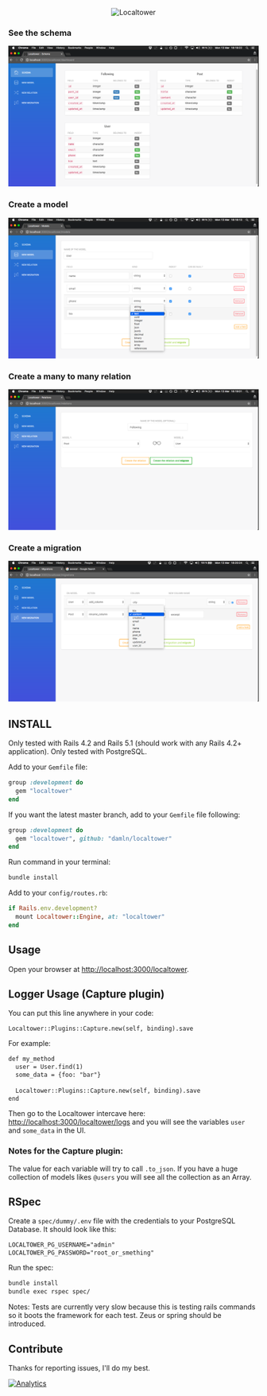 <p align="center">
<img src="https://raw.githubusercontent.com/damln/localtower/master/public/logo-localtower-white-300.png" alt="Localtower">
</p>

### See the schema
![Schema](https://raw.githubusercontent.com/damln/localtower/master/public/screenshots/v0.1.6/1_schema.png)

### Create a model
![Models](https://raw.githubusercontent.com/damln/localtower/master/public/screenshots/v0.1.6/2_models_1.png)

### Create a many to many relation
![Relations](https://raw.githubusercontent.com/damln/localtower/master/public/screenshots/v0.1.6/3_relations.png)

### Create a migration
![Migrations](https://raw.githubusercontent.com/damln/localtower/master/public/screenshots/v0.1.6/4_migrations.png)


## INSTALL

Only tested with Rails 4.2 and Rails 5.1 (should work with any Rails 4.2+ application).
Only tested with PostgreSQL.

Add to your `Gemfile` file:
```ruby
group :development do
  gem "localtower"
end
```

If you want the latest master branch, add to your `Gemfile` file following:
```ruby
group :development do
  gem "localtower", github: "damln/localtower"
end
```

Run command in your terminal:
```bash
bundle install
```

Add to your `config/routes.rb`:
```ruby
if Rails.env.development?
  mount Localtower::Engine, at: "localtower"
end
```

## Usage

Open your browser at [http://localhost:3000/localtower](http://localhost:3000/localtower).

## Logger Usage (Capture plugin)

You can put this line anywhere in your code:

    Localtower::Plugins::Capture.new(self, binding).save

For example:

    def my_method
      user = User.find(1)
      some_data = {foo: "bar"}

      Localtower::Plugins::Capture.new(self, binding).save
    end

Then go to the Localtower intercave here: [http://localhost:3000/localtower/logs](http://localhost:3000/localtower/logs) and you will see the variables `user` and `some_data` in the UI.

### Notes for the Capture plugin:

The value for each variable will try to call `.to_json`. If you have a huge collection of models likes `@users` you will see all the collection as an Array.

## RSpec

Create a `spec/dummy/.env` file with the credentials to your PostgreSQL Database. It should look like this:

```
LOCALTOWER_PG_USERNAME="admin"
LOCALTOWER_PG_PASSWORD="root_or_smething"
```

Run the spec:
```bash
bundle install
bundle exec rspec spec/
```

Notes:
Tests are currently very slow because this is testing rails commands so it boots the framework for each test. Zeus or spring should be introduced.

## Contribute

Thanks for reporting issues, I'll do my best.

[![Analytics](https://ga-beacon.appspot.com/UA-93841935-1/github-readme?pixel)](https://github.com/damln/localtower)
